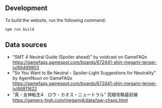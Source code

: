 ## Development
To build the website, run the following command:

```bash
npm run build
```

## Data sources
* "SMT 4 Neutral Guide (Spoiler ahead)" by voidcast on GameFAQs <https://gamefaqs.gamespot.com/boards/672441-shin-megami-tensei-iv/68499903>
* "So You Want to Be Neutral - Spoiler-Light Suggestions for Neutrality" by AgentNoun on GameFAQs <https://gamefaqs.gamespot.com/boards/672441-shin-megami-tensei-iv/66811622>
* "真・女神転生4　ロウ・カオス・ニュートラル" 究極攻略最前線 <https://gamers-high.com/megami4/data/law-chaos.html>